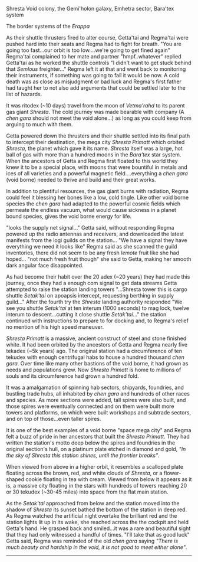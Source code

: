 Shresta Void colony, the Gemi'holon galaxy, Emhetra sector, Bara'tex system

The border systems of the _Erappa_

As their shuttle thrusters fired to alter course, Getta'tai and Regma'tai were pushed hard into their seats and Regma had to fight for breath. "You are going too fast...our orbit is too low....we're going to get fined again" Regma'tai complained to her mate and partner "hmpf..whatever" replied Getta'tai as he worked the shuttle controls "I didn't want to get stuck behind that _Semlous_ freighter..." Regma left it at that and went back to monitoring their instruments, if something was going to fail it would be now. A cold death was as close as misjudgment or bad luck and Regma's first father had taught her to not also add arguments that could be settled later to the list of hazards.

It was ritodex (~10 days) travel from the moon of _Vetma'rahd_ to its parent gas giant _Shresta_. The cold journey was made bearable with company (A _chen gara_ should not meet the void alone...) as long as you could keep from arguing to much with them.

Getta powered down the thrusters and their shuttle settled into its final path to intercept their destination, the mega city _Shresta Primatt_ which orbited _Shresta_, the planet which gave it its name. _Shresta_ itself was a large, hot ball of gas with more than a hundred moons in the _Bara'tex_ star system. When the ancestors of Getta and Regma first floated to this world they knew it to be a special place, with moons that were bountiful in metals and ices of all varieties and a powerful magnetic field....everything a _chen gara_ (void borne) needed to thrive and build and their great works.

In addition to plentiful resources, the gas giant burns with radiation, Regma could feel it blessing her bones like a low, cold tingle. Like other void borne species the _chen gara_ had adapted to the powerful cosmic fields which permeate the endless vacuum, what would cause sickness in a planet bound species, gives the void borne energy for life.

"looks the supply net signal..." Getta said, without responding Regma powered up the radio antennas and receivers, and downloaded the latest manifests from the logi guilds on the station... "We have a signal they have everything we need it looks like" Regma said as she scanned the guild inventories, there did not seem to be any fresh _lemote_ fruit like she had hoped... "not much fresh fruit though" she said to Getta, making her smooth dark angular face disappointed.

As had become their habit over the 20 adex (~20 years) they had made this journey, once they had a enough com signal to get data streams Getta attempted to raise the station landing towers "...Shresta tower this is cargo shuttle _Setak'tai_ on apoapsis intercept, requesting berthing in supply guild..." After the fourth try the _Shresta_ landing authority responded "We see you shuttle _Setak'tai_ at ten interum (1000 seconds) to mag lock, twelve interum to descent...cutting it close shuttle _Setak'tai_..." the station continued with instructions to prepare to for docking and, to Regma's relief no mention of his high speed maneuver.

_Shresta Primatt_ is a massive, ancient construct of steel and stone finished white. It had been orbited by the ancestors of Getta and Regma nearly five tekadex (~5k years) ago. The original station had a circumference of ten tekudex with enough centrifugal habs to house a hundred thousand _chen gara_. Over time like many other bastions of the void borne, it had grown as needs and populations grew. Now _Shresta Primatt_ is home to millions of souls and its circumference had grown a hundred fold.

It was a amalgamation of spinning hab sectors, shipyards, foundries, and bustling trade hubs, all inhabited by _chen gara_ and hundreds of other races and species. As more sections were added, tall spires were also built, and those spires were eventually connected and on them were built more towers and platforms, on which were built workshops and subtrade sectors, and on top of those...even taller spires.

It is one of the best examples of a void borne "space mega city" and Regma felt a buzz of pride in her ancestors that built the _Shresta Primatt_. They had written the station's motto deep below the spires and foundries in the original section's hull, on a platinum plate etched in diamond and gold, _"In the sky of Shresta this station shines, until the frontier breaks"_.

When viewed from above in a higher orbit, it resembles a scalloped plate floating across the brown, red, and white clouds of _Shresta_, or a flower-shaped cookie floating in tea with cream. Viewed from below it appears as it is, a massive city floating in the stars with hundreds of towers reaching 20 or 30 tekudex (~30-45 miles) into space from the flat main station.

As the _Setak'tai_ approached from below and the station moved into the shadow of _Shresta_ its sunset bathed the bottom of the station in deep red. As Regma watched the artificial night overtake the brilliant red and the station lights lit up in its wake, she reached across the the cockpit and held Getta's hand. He grasped back and smiled...it was a rare and beautiful sight that they had only witnessed a handful of times. "I'll take that as good luck" Getta said, Regma was reminded of the old _chen gara_ saying _"There is much beauty and hardship in the void, it is not good to meet either alone"_.

-----------------------------------------------------------------
